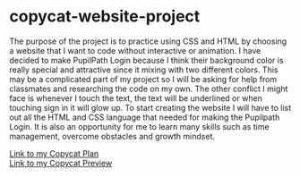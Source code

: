 # copycat-website-project
The purpose of the project is to practice using CSS and HTML by choosing a website that I want to code without interactive or animation.  I have decided to make PupilPath Login because I think their background color is really special and attractive since it mixing with two different colors. This may be a complicated part of my project so I will be asking for help from classmates and researching the code on my own. The other conflict I might face is whenever I touch the text, the text will be underlined or when touching sign in it will glow up. To start creating the website I will have to list out all the HTML and CSS language that  needed for making the Pupilpath Login. It is also an opportunity for me to learn many skills such as time management, overcome obstacles and growth mindset.  

[Link to my Copycat Plan](https://docs.google.com/document/d/1D1RxxYiW5Uunbp-7CwZ1NHRQWBOBBmLyMjXXZhmwKPo/edit)  
[Link to my Copycat Preview](https://e72ab592c2c24373a39566633669c754.vfs.cloud9.us-west-2.amazonaws.com/_static/web-design/copycat-website-project/index.html)
